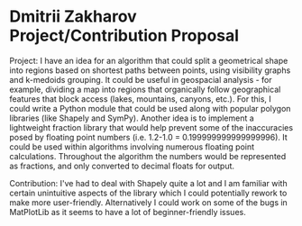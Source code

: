 # Dmitrii Zakharov Project/Contribution Proposal

Project: I have an idea for an algorithm that could split a geometrical shape into regions based on shortest paths between points, using visibility graphs and k-medoids grouping. It could be useful in geospacial analysis - for example, dividing a map into regions that organically follow geographical features that block access (lakes, mountains, canyons, etc.). For this, I could write a Python module that could be used along with popular polygon libraries (like Shapely and SymPy).
Another idea is to implement a lightweight fraction library that would help prevent some of the inaccuracies posed by floating point numbers (i.e. 1.2-1.0 = 0.199999999999999996). It could be used within algorithms involving numerous floating point calculations. Throughout the algorithm the numbers would be represented as fractions, and only converted to decimal floats for output.

Contribution: I've had to deal with Shapely quite a lot and I am familiar with certain unintuitive aspects of the library which I could potentially rework to make more user-friendly. Alternatively I could work on some of the bugs in MatPlotLib as it seems to have a lot of beginner-friendly issues.
